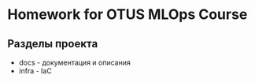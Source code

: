 # Homework for OTUS MLOps Course

## Разделы проекта

* docs - документация и описания
* infra - IaC
